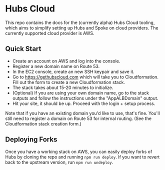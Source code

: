# Hubs Cloud

This repo contains the docs for the (currently alpha) Hubs Cloud tooling, which aims to simplify setting up Hubs and Spoke on cloud providers. The currently supported cloud provider is AWS.

## Quick Start

- Create an account on AWS and log into the console.
- Register a new domain name on Route 53.
- In the EC2 console, create an new SSH keypair and save it.
- Go to https://gethubscloud.com which will take you to Cloudformation. Fill out the form to create a new Cloudformation stack.
- The stack takes about 15-20 minutes to initialize.
- (Optional) If you are using your own domain name, go to the stack outputs and follow the instructions under the "AppALBDomain" output. 
- Hit your site, it should be up. Proceed with the login + setup process.

Note that if you have an existing domain you'd like to use, that's fine. You'll still need to register a domain on Route 53 for internal routing. (See the Cloudformation stack creation form.)

## Deploying Forks

Once you have a working stack on AWS, you can easily deploy forks of Hubs by cloning the repo and running `npm run deploy`. If you want to revert back to the upstream version, run `npm run undeploy`.
